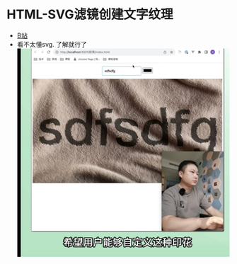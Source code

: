 # HTML-SVG滤镜创建文字纹理
- [B站](https://www.bilibili.com/video/BV1QTd3YAEkb)
- 看不太懂svg. 了解就行了
  ![在这里插入图片描述](../../public/杂记/4.png)
